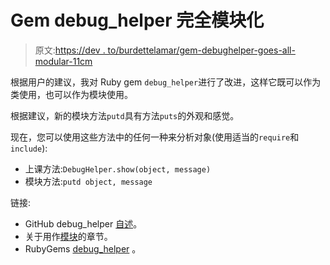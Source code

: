 # Gem debug_helper 完全模块化

> 原文:[https://dev . to/burdettelamar/gem-debughelper-goes-all-modular-11cm](https://dev.to/burdettelamar/gem-debughelper-goes-all-modular-11cm)

根据用户的建议，我对 Ruby gem `debug_helper`进行了改进，这样它既可以作为类使用，也可以作为模块使用。

根据建议，新的模块方法`putd`具有方法`puts`的外观和感觉。

现在，您可以使用这些方法中的任何一种来分析对象(使用适当的`require`和`include`):

*   上课方法:`DebugHelper.show(object, message)`
*   模块方法:`putd object, message`

链接:

*   GitHub debug_helper [自述](https://github.com/BurdetteLamar/debug_helper#debug-helper)。
*   关于用作[模块](https://github.com/BurdetteLamar/debug_helper#class-method-or-module-method)的章节。
*   RubyGems [debug_helper](https://rubygems.org/gems/debug_helper) 。